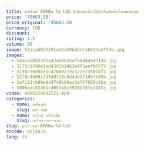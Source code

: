 ```yaml
---
title: ขายร้อน 4000w ไฟ LED สีเขียวตกปลาใต้น้ําเรือจับปลาในมหาสมุทร
price: '45663.59'
price_original: '45663.59'
currency: THB
discount: ''
rating: 4.5
volume: 96
image: S4acad8d3201a42a69bd2efa6444ad714o.jpg
images:
  - S4acad8d3201a42a69bd2efa6444ad714o.jpg
  - S175c9296e1ed43d1b1463e0f5eef0667V.jpg
  - S19dc90d9ae1c476892c9c522e235014f2.jpg
  - S2f0c8b061f434df19c9d4dd3f164fb48h.jpg
  - Saf111cb09e9d4749b89ac5ef67036c86p.jpg
  - S006edc02d61c4053a0c5930bf0fe3945j.jpg
video: 4000220802521.mp4
categories:
  - name: เครื่องมือ
    slug: เคร-องม
  - name: อะไหล่ เครื่องมือ
    slug: อะไหล-เคร-องม
slug: ขายร-อน-4000w-ไฟ-led
encode: oEjXaJ0
lang: th
---
```

  